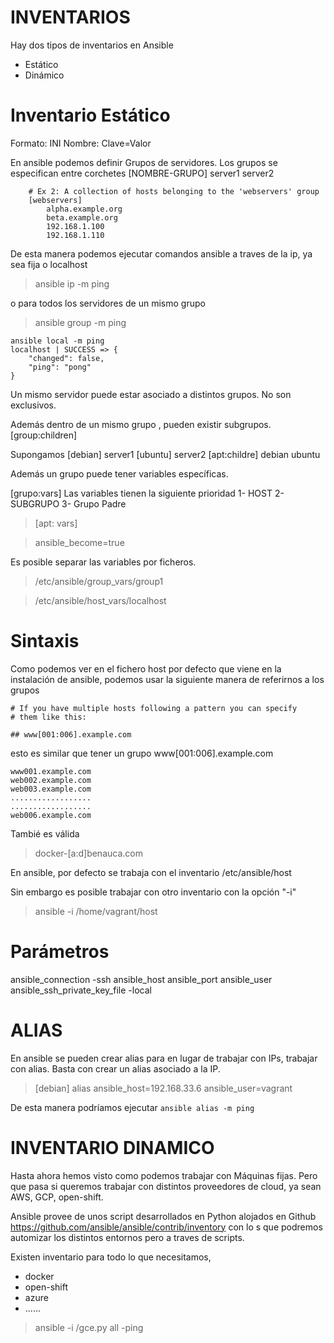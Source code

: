 # INVENTARIOS

Hay dos tipos de inventarios en Ansible
- Estático
- Dinámico

# Inventario Estático

Formato: INI
Nombre: Clave=Valor

En ansible podemos definir Grupos de servidores. Los grupos se especifican entre corchetes
[NOMBRE-GRUPO]
    server1
    server2

```
    # Ex 2: A collection of hosts belonging to the 'webservers' group
    [webservers]
        alpha.example.org
        beta.example.org
        192.168.1.100
        192.168.1.110
```
De esta manera podemos ejecutar comandos ansible a traves de la ip, ya sea fija o localhost
> ansible ip -m ping

o para todos los servidores de un mismo grupo

> ansible group -m ping

``` 
ansible local -m ping
localhost | SUCCESS => {
    "changed": false,
    "ping": "pong"
}
```

Un mismo servidor puede estar asociado a distintos grupos. No son exclusivos.

Además dentro de un mismo grupo , pueden existir subgrupos.
[group:children]
 

Supongamos 
[debian]
    server1
[ubuntu]
    server2
[apt:childre]
    debian
    ubuntu

Además un grupo puede tener variables específicas.

[grupo:vars]
Las variables tienen la siguiente prioridad
    1- HOST
    2- SUBGRUPO
    3- Grupo Padre

> [apt: vars]

> ansible_become=true

Es posible separar las variables por ficheros.

> /etc/ansible/group_vars/group1

> /etc/ansible/host_vars/localhost

# Sintaxis
Como podemos ver en el fichero host por defecto que viene en la instalación de ansible, podemos usar la siguiente manera de referirnos a los grupos

```
# If you have multiple hosts following a pattern you can specify
# them like this:

## www[001:006].example.com
```

esto es similar que tener un grupo
www[001:006].example.com

    www001.example.com
    web002.example.com
    web003.example.com
    ..................
    ..................
    web006.example.com

Tambié es válida 
> docker-[a:d]benauca.com

En ansible, por defecto se trabaja con el inventario /etc/ansible/host

Sin embargo es posible trabajar con otro inventario con la opción "-i"

> ansible -i /home/vagrant/host 


# Parámetros
ansible_connection
    -ssh
        ansible_host
        ansible_port
        ansible_user
        ansible_ssh_private_key_file 
    -local

# ALIAS

En ansible se pueden crear alias para en lugar de trabajar con IPs, trabajar con alias. Basta con crear un alias asociado a la IP.

>[debian]
>alias ansible_host=192.168.33.6 ansible_user=vagrant

De esta manera podríamos ejecutar 
```ansible alias -m ping``` 

# INVENTARIO DINAMICO

Hasta ahora hemos visto como podemos trabajar con Máquinas fijas. Pero que pasa si queremos trabajar con distintos proveedores de cloud, ya sean AWS, GCP, open-shift.

Ansible provee de unos script desarrollados en Python alojados en Github https://github.com/ansible/ansible/contrib/inventory con lo s que podremos automizar los distintos entornos pero a traves de scripts.

Existen inventario para todo lo que necesitamos,
- docker
- open-shift
- azure
- ......

> ansible -i /gce.py all -ping


